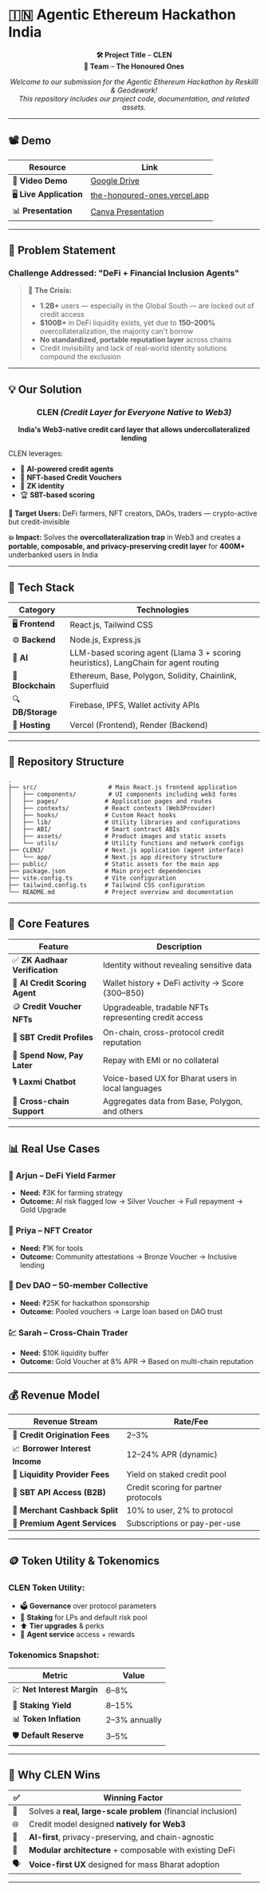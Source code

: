 # 🇮🇳 Agentic Ethereum Hackathon India

<div align="center">

**🛠 Project Title** – **CLEN**  
**👥 Team** – **The Honoured Ones**

*Welcome to our submission for the Agentic Ethereum Hackathon by Reskilll & Geodework!*  
*This repository includes our project code, documentation, and related assets.*

---

</div>

## 📽 **Demo**

| Resource | Link |
|----------|------|
| 🎥 **Video Demo** | [Google Drive](https://drive.google.com/drive/folders/14ZPRIkfOi14QtWcPNzk_S_JCa9WMjNx0?usp=sharing) |
| 🖥 **Live Application** | [the-honoured-ones.vercel.app](https://the-honoured-ones.vercel.app/) |
| 📊 **Presentation** | [Canva Presentation](https://www.canva.com/design/DAGsOPaFjGs/Wl-5-yC8Vr13GeZVf0pqAA/edit?utm_content=DAGsOPaFjGs&utm_campaign=designshare&utm_medium=link2&utm_source=sharebutton) |

---

## 📌 **Problem Statement**

### Challenge Addressed: **"DeFi + Financial Inclusion Agents"**

> 🚨 **The Crisis:**
> - **1.2B+** users — especially in the Global South — are locked out of credit access
> - **$100B+** in DeFi liquidity exists, yet due to **150–200%** overcollateralization, the majority can't borrow
> - **No standardized, portable reputation layer** across chains
> - Credit invisibility and lack of real-world identity solutions compound the exclusion

---

## 💡 **Our Solution**

<div align="center">

### **CLEN** *(Credit Layer for Everyone Native to Web3)*

**India's Web3-native credit card layer that allows undercollateralized lending**

</div>

CLEN leverages:
- 🤖 **AI-powered credit agents**
- 🎫 **NFT-based Credit Vouchers**  
- 🔐 **ZK identity**
- 🏆 **SBT-based scoring**

**🎯 Target Users:** DeFi farmers, NFT creators, DAOs, traders — crypto-active but credit-invisible

**💥 Impact:** Solves the **overcollateralization trap** in Web3 and creates a **portable, composable, and privacy-preserving credit layer** for **400M+** underbanked users in India

---

## 🧱 **Tech Stack**

| Category | Technologies |
|----------|-------------|
| 🖥 **Frontend** | React.js, Tailwind CSS |
| ⚙ **Backend** | Node.js, Express.js |
| 🧠 **AI** | LLM-based scoring agent (Llama 3 + scoring heuristics), LangChain for agent routing |
| 🔗 **Blockchain** | Ethereum, Base, Polygon, Solidity, Chainlink, Superfluid |
| 🔍 **DB/Storage** | Firebase, IPFS, Wallet activity APIs |
| 🚀 **Hosting** | Vercel (Frontend), Render (Backend) |

---

## 📂 **Repository Structure**

```
.
├── src/                    # Main React.js frontend application
│   ├── components/         # UI components including web3 forms
│   ├── pages/             # Application pages and routes
│   ├── contexts/          # React contexts (Web3Provider)
│   ├── hooks/             # Custom React hooks
│   ├── lib/               # Utility libraries and configurations
│   ├── ABI/               # Smart contract ABIs
│   ├── assets/            # Product images and static assets
│   └── utils/             # Utility functions and network configs
├── CLEN3/                 # Next.js application (agent interface)
│   └── app/               # Next.js app directory structure
├── public/                # Static assets for the main app
├── package.json           # Main project dependencies
├── vite.config.ts         # Vite configuration
├── tailwind.config.ts     # Tailwind CSS configuration
└── README.md              # Project overview and documentation
```

---

## 🔐 **Core Features**

| Feature | Description |
|---------|-------------|
| ✅ **ZK Aadhaar Verification** | Identity without revealing sensitive data |
| 🧠 **AI Credit Scoring Agent** | Wallet history + DeFi activity → Score (300–850) |
| 🪙 **Credit Voucher NFTs** | Upgradeable, tradable NFTs representing credit access |
| 🧾 **SBT Credit Profiles** | On-chain, cross-protocol credit reputation |
| 💸 **Spend Now, Pay Later** | Repay with EMI or no collateral |
| 🎙️ **Laxmi Chatbot** | Voice-based UX for Bharat users in local languages |
| 🔗 **Cross-chain Support** | Aggregates data from Base, Polygon, and others |

---

## 📊 **Real Use Cases**

### 🌾 **Arjun – DeFi Yield Farmer**
- **Need:** ₹3K for farming strategy
- **Outcome:** AI risk flagged low → Silver Voucher → Full repayment → Gold Upgrade

### 🎨 **Priya – NFT Creator**
- **Need:** ₹1K for tools
- **Outcome:** Community attestations → Bronze Voucher → Inclusive lending

### 👥 **Dev DAO – 50-member Collective**
- **Need:** ₹25K for hackathon sponsorship
- **Outcome:** Pooled vouchers → Large loan based on DAO trust

### 💹 **Sarah – Cross-Chain Trader**
- **Need:** $10K liquidity buffer
- **Outcome:** Gold Voucher at 8% APR → Based on multi-chain reputation

---

## 💰 **Revenue Model**

| Revenue Stream | Rate/Fee |
|----------------|----------|
| 💼 **Credit Origination Fees** | 2–3% |
| 📈 **Borrower Interest Income** | 12–24% APR (dynamic) |
| 🏦 **Liquidity Provider Fees** | Yield on staked credit pool |
| 🔗 **SBT API Access (B2B)** | Credit scoring for partner protocols |
| 🎁 **Merchant Cashback Split** | 10% to user, 2% to protocol |
| 🤖 **Premium Agent Services** | Subscriptions or pay-per-use |

---

## 🪙 **Token Utility & Tokenomics**

### **CLEN Token Utility:**
- 🗳️ **Governance** over protocol parameters
- 🏦 **Staking** for LPs and default risk pool
- ⬆️ **Tier upgrades** & perks
- 🧠 **Agent service** access + rewards

### **Tokenomics Snapshot:**
| Metric | Value |
|--------|-------|
| 💹 **Net Interest Margin** | 6–8% |
| 🎯 **Staking Yield** | 8–15% |
| 📊 **Token Inflation** | 2–3% annually |
| 🛡️ **Default Reserve** | 3–5% |

---

## 🏁 **Why CLEN Wins**

<div align="center">

| ✅ | **Winning Factor** |
|----|--------------------|
| 🎯 | Solves a **real, large-scale problem** (financial inclusion) |
| 🌐 | Credit model designed **natively for Web3** |
| 🤖 | **AI-first**, privacy-preserving, and chain-agnostic |
| 🧩 | **Modular architecture** + composable with existing DeFi |
| 🗣️ | **Voice-first UX** designed for mass Bharat adoption |

</div>

---

